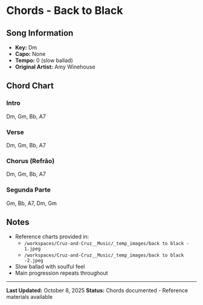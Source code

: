 # Chords - Back to Black

## Song Information
- **Key:** Dm
- **Capo:** None
- **Tempo:** 0 (slow ballad)
- **Original Artist:** Amy Winehouse

## Chord Chart

### Intro
Dm, Gm, Bb, A7

### Verse
Dm, Gm, Bb, A7

### Chorus (Refrão)
Dm, Gm, Bb, A7

### Segunda Parte
Gm, Bb, A7, Dm, Gm

## Notes
- Reference charts provided in:
  - `/workspaces/Cruz-and-Cruz__Music/_temp_images/back to black - 1.jpeg`
  - `/workspaces/Cruz-and-Cruz__Music/_temp_images/back to black -2.jpeg`
- Slow ballad with soulful feel
- Main progression repeats throughout

---

**Last Updated:** October 8, 2025
**Status:** Chords documented - Reference materials available
